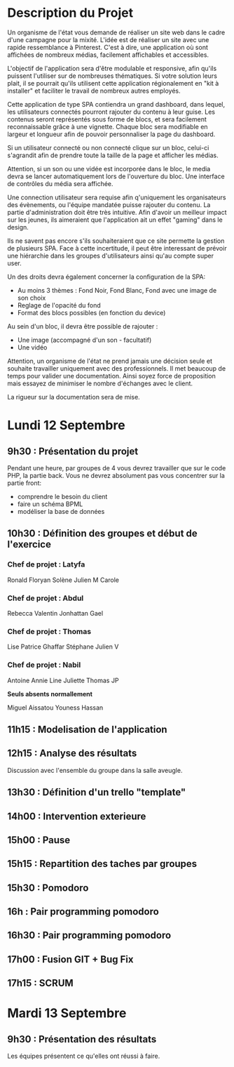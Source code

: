 # Description du Projet

Un organisme de l'état vous demande de réaliser un site web dans le cadre d'une campagne pour la mixité. L'idée est de réaliser un site avec une rapide ressemblance à Pinterest. C'est à dire, une application où sont affichées de nombreux médias, facilement affichables et accessibles.

L'objectif de l'application sera d'être modulable et responsive, afin qu'ils puissent l'utiliser sur de nombreuses thématiques. Si votre solution leurs plait, il se pourrait qu'ils utilisent cette application régionalement en "kit à installer" et faciliter le travail de nombreux autres employés.

Cette application de type SPA contiendra un grand dashboard, dans lequel, les utilisateurs connectés pourront rajouter du contenu à leur guise. Les contenus seront représentés sous forme de blocs, et sera facilement reconnaissable grâce à une vignette. Chaque bloc sera modifiable en largeur et longueur afin de pouvoir personnaliser la page du dashboard. 

Si un utilisateur connecté ou non connecté clique sur un bloc, celui-ci s'agrandit afin de prendre toute la taille de la page et afficher les médias. 

Attention, si un son ou une vidée est incorporée dans le bloc, le media devra se lancer automatiquement lors de l'ouverture du bloc. Une interface de contrôles du média sera affichée.


Une connection utilisateur sera requise afin q'uniquement les organisateurs des évènements, ou l'équipe mandatée puisse rajouter du contenu.
La partie d'administration doit être très intuitive. Afin d'avoir un meilleur impact sur les jeunes, ils aimeraient que l'application ait un effet "gaming" dans le design.

Ils ne savent pas encore s'ils souhaiteraient que ce site permette la gestion de plusieurs SPA.
Face à cette incertitude, il peut être interessant de prévoir une hiérarchie dans les groupes d'utilisateurs ainsi qu'au compte super user. 

Un des droits devra également concerner la configuration de la SPA:

 - Au moins 3 thèmes : Fond Noir, Fond Blanc, Fond avec une image de son choix
 - Reglage de l'opacité du fond
 - Format des blocs possibles (en fonction du device)

Au sein d'un bloc, il devra être possible de rajouter :

* Une image (accompagné d'un son - facultatif)
* Une vidéo


Attention, un organisme de l'état ne prend jamais une décision seule et souhaite travailler uniquement avec des professionnels. Il met beaucoup de temps pour valider une documentation. Ainsi soyez force de proposition mais essayez de minimiser le nombre d'échanges avec le client. 

La rigueur sur la documentation sera de mise. 

# Lundi 12 Septembre
## 9h30 : Présentation du projet
Pendant une heure, par groupes de 4 vous devrez travailler que sur le code PHP, la partie back. Vous ne devrez absolument pas vous concentrer sur la partie front:

* comprendre le besoin du client 
* faire un schéma BPML
* modéliser la base de données

## 10h30 : Définition des groupes et début de l'exercice
### Chef de projet : Latyfa

   Ronald
   Floryan
   Solène
   Julien M
   Carole

### Chef de projet : Abdul

   Rebecca
   Valentin
   Jonhattan
   Gael

### Chef de projet : Thomas

   Lise
   Patrice
   Ghaffar
   Stéphane
   Julien V

### Chef de projet : Nabil

   Antoine
   Annie Line
   Juliette
   Thomas
   JP

**Seuls absents normallement**

   Miguel
   Aissatou
   Youness
   Hassan
   
## 11h15 : Modelisation de l'application
## 12h15 : Analyse des résultats
Discussion avec l'ensemble du groupe dans la salle aveugle. 

## 13h30 : Définition d'un trello "template"
## 14h00 : Intervention exterieure

## 15h00 : Pause
## 15h15 : Repartition des taches par groupes
## 15h30 : Pomodoro
## 16h : Pair programming pomodoro
## 16h30 : Pair programming pomodoro
## 17h00 : Fusion GIT + Bug Fix
## 17h15 : SCRUM

# Mardi 13 Septembre
## 9h30 : Présentation des résultats
Les équipes présentent ce qu'elles ont réussi à faire. 


